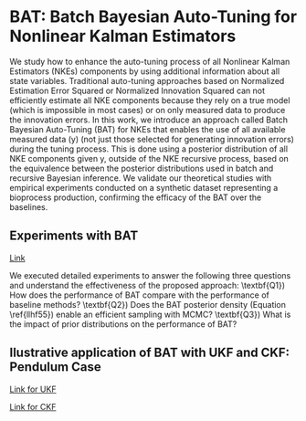 # BAT: Batch Bayesian Auto-Tuning for Nonlinear Kalman Estimators

We study how to enhance the auto-tuning process of all Nonlinear Kalman Estimators (NKEs) components by using additional information about all state variables.
Traditional auto-tuning approaches based on Normalized Estimation Error Squared or Normalized Innovation Squared can not efficiently estimate all NKE components because they rely on a true model (which is impossible in most cases) or on only measured data to produce the innovation errors.
In this work, we introduce an approach called Batch Bayesian Auto-Tuning (BAT) for NKEs that enables the use of all available measured data (y) (not just those selected for generating innovation errors) during the tuning process.
This is done using a posterior distribution of all NKE components given y, outside of the NKE recursive process, based on the equivalence between the posterior distributions used in batch and recursive Bayesian inference.
We validate our theoretical studies with empirical experiments conducted on a synthetic dataset representing a bioprocess production, confirming the efficacy of the BAT over the baselines. 




## Experiments with BAT 
[Link](https://github.com/cristovaoiglesias/BAT/tree/main/experiments/EKF)

We executed detailed experiments to answer the following three questions and understand the effectiveness of the proposed approach: \textbf{Q1}) How does the performance of BAT compare with the performance of baseline methods? \textbf{Q2}) Does the  BAT posterior density (Equation \ref{llhf55}) enable an efficient sampling with MCMC?  \textbf{Q3}) What is the impact of prior distributions on the performance of BAT?

## Ilustrative application of BAT with UKF and CKF: Pendulum Case

[Link for UKF](https://github.com/cristovaoiglesias/BAT/tree/main/experiments/UKF)

[Link for CKF](https://github.com/cristovaoiglesias/BAT/tree/main/experiments/CKF)


